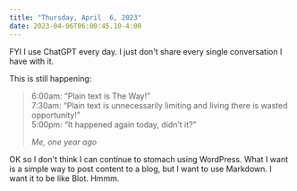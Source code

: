 ```yaml
---
title: "Thursday, April  6, 2023"
date: 2023-04-06T06:00:45.10-4:00
---
```


FYI I use ChatGPT every day. I just don't share every single conversation I have with it.

This is still happening:
> 6:00am: “Plain text is The Way!”  
> 7:30am: “Plain text is unnecessarily limiting and living there is wasted opportunity!”  
> 5:00pm: “It happened again today, didn’t it?”
> 
> <cite>Me, one year ago</cite>

OK so I don't think I can continue to stomach using WordPress. What I want is a simple way to post content to a blog, but I want to use Markdown. I want it to be like Blot. Hmmm.
